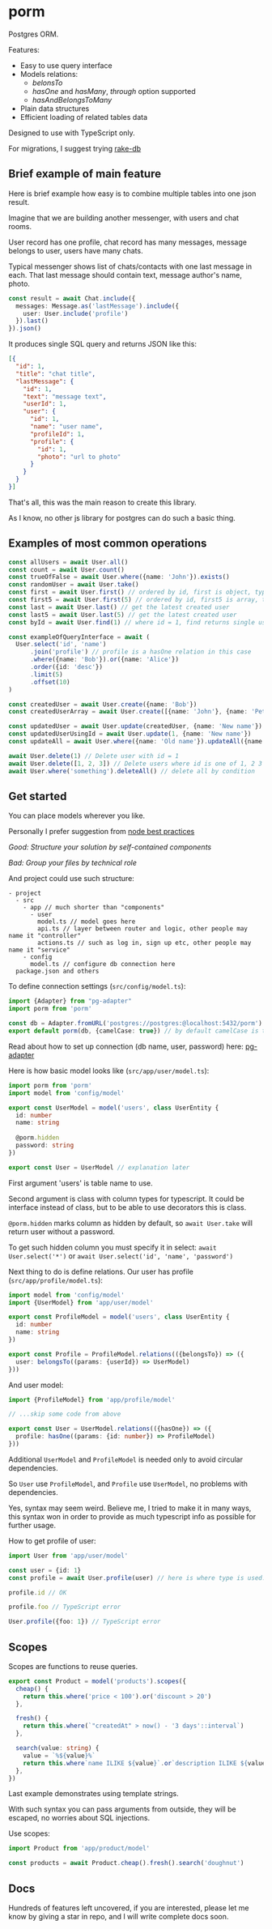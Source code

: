# porm

Postgres ORM.

Features:

- Easy to use query interface
- Models relations:
  * *belonsTo*
  * *hasOne* and *hasMany*, *through* option supported
  * *hasAndBelongsToMany*
- Plain data structures
- Efficient loading of related tables data

Designed to use with TypeScript only.

For migrations, I suggest trying [rake-db](https://www.npmjs.com/package/rake-db)

## Brief example of main feature

Here is brief example how easy is to combine multiple tables into one json result.

Imagine that we are building another messenger, with users and chat rooms.

User record has one profile, chat record has many messages, message belongs to user, users have many chats.

Typical messenger shows list of chats/contacts with one last message in each.
That last message should contain text, message author's name, photo.

```ts
const result = await Chat.include({
  messages: Message.as('lastMessage').include({
    user: User.include('profile')
  }).last()
}).json()
```

It produces single SQL query and returns JSON like this:

```json
[{
  "id": 1,
  "title": "chat title",
  "lastMessage": {
    "id": 1,
    "text": "message text",
    "userId": 1,
    "user": {
      "id": 1,
      "name": "user name",
      "profileId": 1,
      "profile": {
        "id": 1,
        "photo": "url to photo"
      }
    }
  }
}]
```

That's all, this was the main reason to create this library.

As I know, no other js library for postgres can do such a basic thing.

## Examples of most common operations

```ts
const allUsers = await User.all()
const count = await User.count()
const trueOfFalse = await User.where({name: 'John'}).exists()
const randomUser = await User.take()
const first = await User.first() // ordered by id, first is object, typescript know it's type
const first5 = await User.first(5) // ordered by id, first5 is array, typescript is aware of types too
const last = await User.last() // get the latest created user
const last5 = await User.last(5) // get the latest created user
const byId = await User.find(1) // where id = 1, find returns single user object

const exampleOfQueryInterface = await (
  User.select('id', 'name')
      .join('profile') // profile is a hasOne relation in this case
      .where({name: 'Bob'}).or({name: 'Alice'})
      .order({id: 'desc'})
      .limit(5)
      .offset(10)
)

const createdUser = await User.create({name: 'Bob'})
const createdUserArray = await User.create([{name: 'John'}, {name: 'Peter'}])

const updatedUser = await User.update(createdUser, {name: 'New name'})
const updatedUserUsingId = await User.update(1, {name: 'New name'})
const updateAll = await User.where({name: 'Old name'}).updateAll({name: 'New name'})

await User.delete(1) // Delete user with id = 1
await User.delete([1, 2, 3]) // Delete users where id is one of 1, 2 3
await User.where('something').deleteAll() // delete all by condition
```

## Get started

You can place models wherever you like.

Personally I prefer suggestion from [node best practices](https://github.com/goldbergyoni/nodebestpractices/blob/master/sections/projectstructre/breakintcomponents.md)

*Good: Structure your solution by self-contained components*

*Bad: Group your files by technical role*

And project could use such structure:

```
- project
  - src
    - app // much shorter than "components"
      - user
        model.ts // model goes here
        api.ts // layer between router and logic, other people may name it "controller"
        actions.ts // such as log in, sign up etc, other people may name it "service"
    - config
      model.ts // configure db connection here
  package.json and others
```

To define connection settings (`src/config/model.ts`):

```ts
import {Adapter} from "pg-adapter"
import porm from 'porm'

const db = Adapter.fromURL('postgres://postgres:@localhost:5432/porm')
export default porm(db, {camelCase: true}) // by default camelCase is turned on, you can switch it off here
```

Read about how to set up connection (db name, user, password) here: [pg-adapter](https://www.npmjs.com/package/pg-adapter)

Here is how basic model looks like (`src/app/user/model.ts`):

```ts
import porm from 'porm'
import model from 'config/model'

export const UserModel = model('users', class UserEntity {
  id: number
  name: string
  
  @porm.hidden
  password: string
})

export const User = UserModel // explanation later
```

First argument 'users' is table name to use.

Second argument is class with column types for typescript.
It could be interface instead of class, but to be able to use decorators this is class.

`@porm.hidden` marks column as hidden by default, so `await User.take` will return user without a password.

To get such hidden column you must specify it in select:
`await User.select('*')` or `await User.select('id', 'name', 'password')`

Next thing to do is define relations. Our user has profile (`src/app/profile/model.ts`):

```ts
import model from 'config/model'
import {UserModel} from 'app/user/model'

export const ProfileModel = model('users', class UserEntity {
  id: number
  name: string
})

export const Profile = ProfileModel.relations(({belongsTo}) => ({
  user: belongsTo((params: {userId}) => UserModel)
}))
```

And user model:

```ts
import {ProfileModel} from 'app/profile/model'

// ...skip some code from above

export const User = UserModel.relations(({hasOne}) => ({
  profile: hasOne((params: {id: number}) => ProfileModel)
}))
```

Additional `UserModel` and `ProfileModel` is needed only to avoid circular dependencies.

So `User` use `ProfileModel`, and `Profile` use `UserModel`, no problems with dependencies.

Yes, syntax may seem weird.
Believe me, I tried to make it in many ways, this syntax won in order to provide as much typescript info as possible for further usage.

How to get profile of user:

```ts
import User from 'app/user/model'

const user = {id: 1}
const profile = await User.profile(user) // here is where type is used: (params: {id: number}) => ProfileModel

profile.id // OK

profile.foo // TypeScript error

User.profile({foo: 1}) // TypeScript error
```

## Scopes

Scopes are functions to reuse queries.

```ts
export const Product = model('products').scopes({
  cheap() {
    return this.where('price < 100').or('discount > 20')
  },

  fresh() {
    return this.where(`"createdAt" > now() - '3 days'::interval`)
  },

  search(value: string) {
    value = `%${value}%`
    return this.where`name ILIKE ${value}`.or`description ILIKE ${value}`
  },
})
```

Last example demonstrates using template strings.

With such syntax you can pass arguments from outside, they will be escaped, no worries about SQL injections.

Use scopes:

```ts
import Product from 'app/product/model'

const products = await Product.cheap().fresh().search('doughnut')
```

## Docs

Hundreds of features left uncovered, if you are interested, please let me know by giving a star in repo, and I will write complete docs soon.
